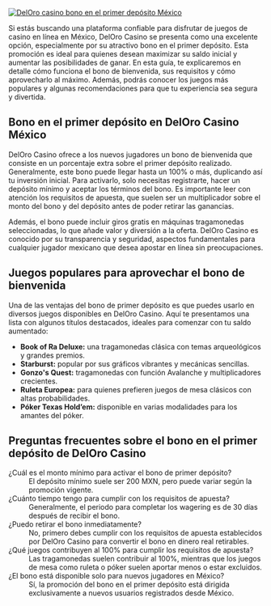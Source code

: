 [![DelOro casino bono en el primer depósito México](https://123-caf.pages.dev/gitsignup.png)](https://vrmoo.ru/Bt82HjjY)

<p>Si estás buscando una plataforma confiable para disfrutar de juegos de casino en línea en México, DelOro Casino se presenta como una excelente opción, especialmente por su atractivo bono en el primer depósito. Esta promoción es ideal para quienes desean maximizar su saldo inicial y aumentar las posibilidades de ganar. En esta guía, te explicaremos en detalle cómo funciona el bono de bienvenida, sus requisitos y cómo aprovecharlo al máximo. Además, podrás conocer los juegos más populares y algunas recomendaciones para que tu experiencia sea segura y divertida.</p>  <h2>Bono en el primer depósito en DelOro Casino México</h2> <p>DelOro Casino ofrece a los nuevos jugadores un bono de bienvenida que consiste en un porcentaje extra sobre el primer depósito realizado. Generalmente, este bono puede llegar hasta un 100% o más, duplicando así tu inversión inicial. Para activarlo, solo necesitas registrarte, hacer un depósito mínimo y aceptar los términos del bono. Es importante leer con atención los requisitos de apuesta, que suelen ser un multiplicador sobre el monto del bono y del depósito antes de poder retirar las ganancias.</p> <p>Además, el bono puede incluir giros gratis en máquinas tragamonedas seleccionadas, lo que añade valor y diversión a la oferta. DelOro Casino es conocido por su transparencia y seguridad, aspectos fundamentales para cualquier jugador mexicano que desea apostar en línea sin preocupaciones.</p>  <h2>Juegos populares para aprovechar el bono de bienvenida</h2> <p>Una de las ventajas del bono de primer depósito es que puedes usarlo en diversos juegos disponibles en DelOro Casino. Aquí te presentamos una lista con algunos títulos destacados, ideales para comenzar con tu saldo aumentado:</p> <ul>   <li><strong>Book of Ra Deluxe:</strong> una tragamonedas clásica con temas arqueológicos y grandes premios.</li>   <li><strong>Starburst:</strong> popular por sus gráficos vibrantes y mecánicas sencillas.</li>   <li><strong>Gonzo's Quest:</strong> tragamonedas con función Avalanche y multiplicadores crecientes.</li>   <li><strong>Ruleta Europea:</strong> para quienes prefieren juegos de mesa clásicos con altas probabilidades.</li>   <li><strong>Póker Texas Hold’em:</strong> disponible en varias modalidades para los amantes del póker.</li> </ul>  <h2>Preguntas frecuentes sobre el bono en el primer depósito de DelOro Casino</h2> <dl>   <dt>¿Cuál es el monto mínimo para activar el bono de primer depósito?</dt>   <dd>El depósito mínimo suele ser 200 MXN, pero puede variar según la promoción vigente.</dd>    <dt>¿Cuánto tiempo tengo para cumplir con los requisitos de apuesta?</dt>   <dd>Generalmente, el periodo para completar los wagering es de 30 días después de recibir el bono.</dd>    <dt>¿Puedo retirar el bono inmediatamente?</dt>   <dd>No, primero debes cumplir con los requisitos de apuesta establecidos por DelOro Casino para convertir el bono en dinero real retirables.</dd>    <dt>¿Qué juegos contribuyen al 100% para cumplir los requisitos de apuesta?</dt>   <dd>Las tragamonedas suelen contribuir al 100%, mientras que los juegos de mesa como ruleta o póker suelen aportar menos o estar excluidos.</dd>    <dt>¿El bono está disponible solo para nuevos jugadores en México?</dt>   <dd>Sí, la promoción del bono en el primer depósito está dirigida exclusivamente a nuevos usuarios registrados desde México.</dd> </dl>